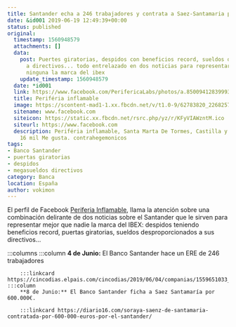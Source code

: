 ```yaml
---
title: Santander echa a 246 trabajadores y contrata a Saez-Santamaria por 600.000€
date: &id001 2019-06-19 12:49:39+00:00
status: published
original:
  timestamp: 1560948579
  attachments: []
  data:
    post: Puertes giratorias, despidos con beneficios record, sueldos desproporcionados
      a directivos... todo entrelazado en dos noticias para representar mejor que
      ninguna la marca del ibex
    update_timestamp: 1560948579
  date: *id001
  link: https://www.facebook.com/PerifericaLabs/photos/a.850094128399937/2268257033250299/
  title: Periféria inflamable
  image: https://scontent-mad1-1.xx.fbcdn.net/v/t1.0-9/62783820_2268257039916965_7174569621872181248_o.jpg?_nc_cat=104&_nc_sid=8024bb&_nc_ohc=1lAPBREYkpkAX-23s9J&_nc_ht=scontent-mad1-1.xx&oh=1681ab4d3cdfd2d31a3d77bc3f0565da&oe=5F57ECE6
  sitename: www.facebook.com
  siteicon: https://static.xx.fbcdn.net/rsrc.php/yz/r/KFyVIAWzntM.ico
  siteurl: https://www.facebook.com
  description: Periféria inflamable, Santa Marta De Tormes, Castilla y León, Spain.
    16 mil Me gusta. contrahegemonicos
tags:
- Banco Santander
- puertas giratorias
- despidos
- megasueldos directivos
category: Banca
location: España
author: vokimon
---
```


El perfil de Facebook [Periferia Inflamable](https://www.facebook.com/PerifericaLabs/photos/a.850094128399937/2268257033250299/),
llama la atención sobre una combinación delirante de dos noticias sobre el Santander que le sirven
para representar mejor que nadie la marca del IBEX:
despidos teniendo beneficios record, puertas giratorias, sueldos desproporcionados a sus directivos...


:::columns
	:::column
		**4 de Junio:** El Banco Santander hace un ERE de 246 trabajadores
		
		:::linkcard https://cincodias.elpais.com/cincodias/2019/06/04/companias/1559651033_760518.html
	:::column
		**8 de Junio:** El Banco Santander ficha a Saez Santamaría por 600.000€.
		
		:::linkcard https://diario16.com/soraya-saenz-de-santamaria-contratada-por-600-000-euros-por-el-santander/


